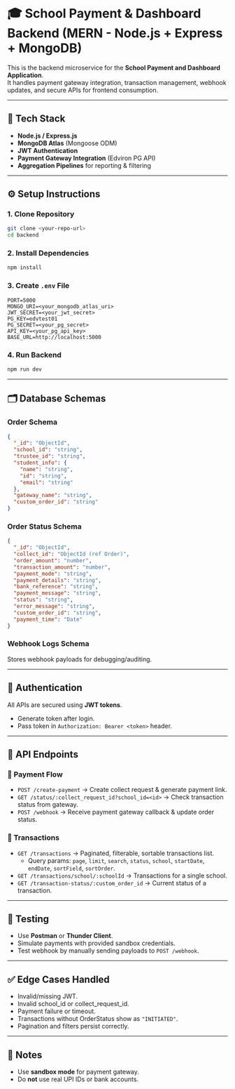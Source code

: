 # 🎓 School Payment & Dashboard Backend (MERN - Node.js + Express + MongoDB)

This is the backend microservice for the **School Payment and Dashboard Application**.  
It handles payment gateway integration, transaction management, webhook updates, and secure APIs for frontend consumption.

---

## 🚀 Tech Stack
- **Node.js / Express.js**
- **MongoDB Atlas** (Mongoose ODM)
- **JWT Authentication**
- **Payment Gateway Integration** (Edviron PG API)
- **Aggregation Pipelines** for reporting & filtering

---

## ⚙️ Setup Instructions

### 1. Clone Repository
```bash
git clone <your-repo-url>
cd backend
```

### 2. Install Dependencies
```bash
npm install
```

### 3. Create `.env` File
```env
PORT=5000
MONGO_URI=<your_mongodb_atlas_uri>
JWT_SECRET=<your_jwt_secret>
PG_KEY=edvtest01
PG_SECRET=<your_pg_secret>
API_KEY=<your_pg_api_key>
BASE_URL=http://localhost:5000
```

### 4. Run Backend
```bash
npm run dev
```

---

## 🗂 Database Schemas

### Order Schema
```json
{
  "_id": "ObjectId",
  "school_id": "string",
  "trustee_id": "string",
  "student_info": {
    "name": "string",
    "id": "string",
    "email": "string"
  },
  "gateway_name": "string",
  "custom_order_id": "string"
}
```

### Order Status Schema
```json
{
  "_id": "ObjectId",
  "collect_id": "ObjectId (ref Order)",
  "order_amount": "number",
  "transaction_amount": "number",
  "payment_mode": "string",
  "payment_details": "string",
  "bank_reference": "string",
  "payment_message": "string",
  "status": "string",
  "error_message": "string",
  "custom_order_id": "string",
  "payment_time": "Date"
}
```

### Webhook Logs Schema
Stores webhook payloads for debugging/auditing.

---

## 🔐 Authentication
All APIs are secured using **JWT tokens**.  
- Generate token after login.  
- Pass token in `Authorization: Bearer <token>` header.  

---

## 🔗 API Endpoints

### 🔹 Payment Flow
- `POST /create-payment` → Create collect request & generate payment link.
- `GET /status/:collect_request_id?school_id=<id>` → Check transaction status from gateway.
- `POST /webhook` → Receive payment gateway callback & update order status.

### 🔹 Transactions
- `GET /transactions` → Paginated, filterable, sortable transactions list.  
  - Query params: `page`, `limit`, `search`, `status`, `school`, `startDate`, `endDate`, `sortField`, `sortOrder`.  
- `GET /transactions/school/:schoolId` → Transactions for a single school.  
- `GET /transaction-status/:custom_order_id` → Current status of a transaction.

---

## 🧪 Testing
- Use **Postman** or **Thunder Client**.  
- Simulate payments with provided sandbox credentials.  
- Test webhook by manually sending payloads to `POST /webhook`.

---

## ✅ Edge Cases Handled
- Invalid/missing JWT.  
- Invalid school_id or collect_request_id.  
- Payment failure or timeout.  
- Transactions without OrderStatus show as `"INITIATED"`.  
- Pagination and filters persist correctly.

---

## 📌 Notes
- Use **sandbox mode** for payment gateway.  
- Do **not** use real UPI IDs or bank accounts.  

